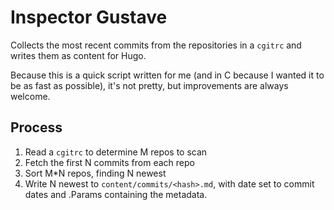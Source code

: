 Inspector Gustave
=================

Collects the most recent commits from the repositories in a `cgitrc` and writes
them as content for Hugo.

Because this is a quick script written for me (and in C because I wanted it to
be as fast as possible), it's not pretty, but improvements are always welcome.

Process
-------

 1. Read a `cgitrc` to determine M repos to scan
 2. Fetch the first N commits from each repo
 3. Sort M\*N repos, finding N newest
 4. Write N newest to `content/commits/<hash>.md`, with date set to commit
    dates and .Params containing the metadata.
